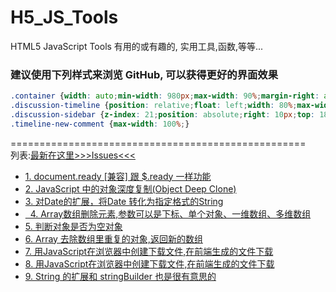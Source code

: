 # H5_JS_Tools
HTML5 JavaScript Tools 有用的或有趣的, 实用工具,函数,等等...

### 建议使用下列样式来浏览 GitHub, 可以获得更好的界面效果
```css
.container {width: auto;min-width: 980px;max-width: 90%;margin-right: auto;margin-left: auto;}
.discussion-timeline {position: relative;float: left;width: 80%;max-width: 100%;}
.discussion-sidebar {z-index: 21;position: absolute;right: 10px;top: 185px;}
.timeline-new-comment {max-width: 100%;}
```

===================================================  
列表:[最新在这里>>>Issues<<<](https://github.com/lzpong/JS_Tools/issues)
<ul>
<li>
  <a href="https://github.com/lzpong/JS_Tools/issues/1"  >
    1. document.ready [兼容] 跟 $.ready 一样功能
  </a>
</li>
<li>
  <a href="https://github.com/lzpong/JS_Tools/issues/2"  >
    2. JavaScript 中的对象深度复制(Object Deep Clone)
  </a>
</li>
<li>
  <a href="https://github.com/lzpong/JS_Tools/issues/3"  >
     3. 对Date的扩展，将Date 转化为指定格式的String
  </a>
</li>
<li>
  <a href="https://github.com/lzpong/JS_Tools/issues/4"  >
    4. Array数组删除元素,参数可以是下标、单个对象、一维数组、多维数组
  </a>
</li>
<li>
  <a href="https://github.com/lzpong/JS_Tools/issues/5"  >
    5. 判断对象是否为空对象
  </a>
</li>
<li>
  <a href="https://github.com/lzpong/JS_Tools/issues/6"  >
    6. Array 去除数组里重复的对象,返回新的数组
  </a>
</li>
<li>
  <a href="https://github.com/lzpong/JS_Tools/issues/7"  >
    7. 用JavaScript在浏览器中创建下载文件,在前端生成的文件下载
  </a>
</li>
<li>
  <a href="https://github.com/lzpong/JS_Tools/issues/7"  >
    8. 用JavaScript在浏览器中创建下载文件,在前端生成的文件下载
  </a>
</li>
<li>
  <a href="https://github.com/lzpong/JS_Tools/issues/9"  >
    9. String 的扩展和 stringBuilder 也是很有意思的
  </a>
</li>
</ul>
